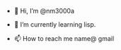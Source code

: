 - 👋 Hi, I’m @nm3000a

- 🌱 I’m currently learning lisp.
- 📫 How to reach me name@ gmail

<!---
nm3000a/nm3000a is a ✨ special ✨ repository because its `README.md` (this file) appears on your GitHub profile.
You can click the Preview link to take a look at your changes.
--->

